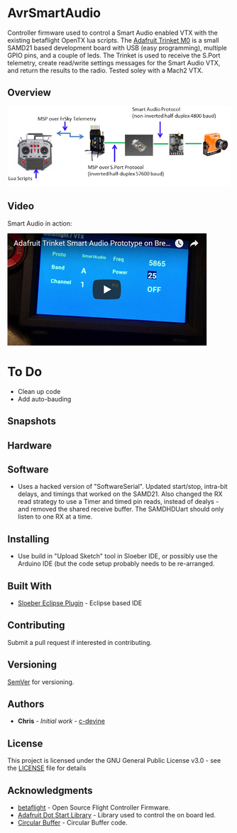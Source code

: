 # AvrSmartAudio

Controller firmware used to control a Smart Audio enabled VTX with the existing betaflight OpenTX lua scripts. The [Adafruit Trinket M0](https://www.adafruit.com/product/3500) is a small SAMD21 based development board with USB (easy programming), multiple GPIO pins, and a couple of leds. The Trinket is used to receive the S.Port telemetry, create read/write settings messages for the Smart Audio VTX, and return the results to the radio. Tested soley with a Mach2 VTX.

## Overview

<img src="https://raw.githubusercontent.com/c-devine/AvrSmartAudio/snapshots/assets/img/overview.png?raw=true">


## Video
Smart Audio in action:

[![Demo](https://raw.githubusercontent.com/c-devine/AvrSmartAudio/snapshots/assets/img/youtube-prototype.png?raw=true)](https://www.youtube.com/watch?v=tcKi-m7yl1k "Adafruit Trinket Smart Audio Prototype on Breadboard")


# To Do
* Clean up code
* Add auto-bauding

## Snapshots


## Hardware


## Software 
* Uses a hacked version of "SoftwareSerial".  Updated start/stop, intra-bit delays, and timings that worked on the SAMD21. Also changed the RX read strategy to use a Timer and timed pin reads, instead of dealys - and removed the shared receive buffer.  The SAMDHDUart should only listen to one RX at a time.


## Installing
* Use build in "Upload Sketch" tool in Sloeber IDE, or possibly use the Arduino IDE (but the code setup probably needs to be re-arranged. 

## Built With

* [Sloeber Eclipse Plugin](https://github.com/Sloeber/arduino-eclipse-plugin) - Eclipse based IDE

## Contributing

Submit a pull request if interested in contributing.

## Versioning

[SemVer](http://semver.org/) for versioning.

## Authors

* **Chris** - *Initial work* - [c-devine](https://github.com/c-devine)


## License

This project is licensed under the GNU General Public License v3.0 - see the [LICENSE](LICENSE) file for details

## Acknowledgments

* [betaflight](https://github.com/betaflight/betaflight) - Open Source Flight Controller Firmware.
* [Adafruit Dot Start Library](https://github.com/adafruit/Adafruit_DotStar) - Library used to control the on board led.
* [Circular Buffer](https://github.com/rlogiacco/CircularBuffer) - Circular Buffer code.
